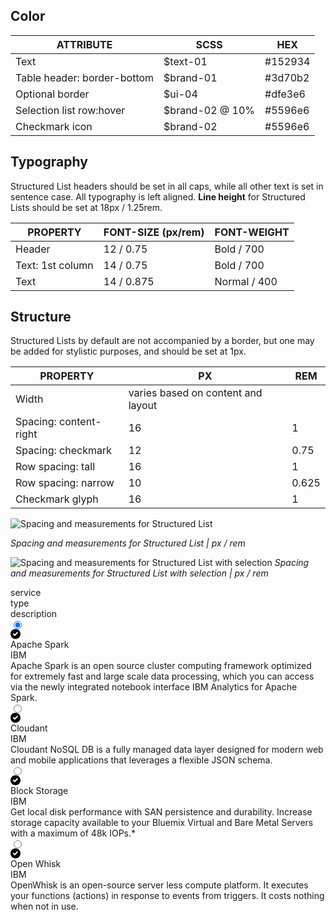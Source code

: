 ## Color
| ATTRIBUTE    | SCSS          | HEX      |
|----------|---------------|----------|
| Text     | $text-01      | #152934  |
| Table header: border-bottom | $brand-01 | #3d70b2 |
| Optional border | $ui-04 | #dfe3e6    |
| Selection list row:hover  | $brand-02 @ 10% | #5596e6    |
| Checkmark icon | $brand-02  | #5596e6    |


## Typography
Structured List headers should be set in all caps, while all other text is set in sentence case. All typography is left aligned. **Line height** for Structured Lists should be set at 18px / 1.25rem.

| PROPERTY | FONT-SIZE (px/rem)     | FONT-WEIGHT  |
|----------|-----------------|--------------|
| Header   | 12 / 0.75 | Bold / 700   |
| Text: 1st column | 14 / 0.75 | Bold / 700   |
| Text     | 14 / 0.875 | Normal / 400   |

## Structure
Structured Lists by default are not accompanied by a border, but one may be added for stylistic purposes, and should be set at 1px.  


| PROPERTY             | PX | REM  |
|----------------------|----|------|
| Width                | varies based on content and layout |   |
| Spacing: content-right| 16 | 1    |
| Spacing: checkmark    | 12 | 0.75 |
| Row spacing: tall     | 16 | 1    |
| Row spacing: narrow   | 10 | 0.625|
| Checkmark glyph       | 16 | 1   |


![Spacing and measurements for Structured List](images/structured-list-style-1.png)

_Spacing and measurements for Structured List | px / rem_


![Spacing and measurements for Structured List with selection](images/structured-list-style-2.png)
_Spacing and measurements for Structured List with selection | px / rem_

<div data-insert-component="InteractiveSpec">
  <section class="bx--structured-list bx--structured-list--border bx--structured-list--selection" data-structured-list>
    <div class="bx--structured-list-thead">
      <div class="bx--structured-list-row bx--structured-list-row--header-row">
        <div class="bx--structured-list-th"></div>
        <div class="bx--structured-list-th">service</div>
        <div class="bx--structured-list-th">type</div>
        <div class="bx--structured-list-th">description</div>
      </div>
    </div>
    <div class="bx--structured-list-tbody">
      <label for="apache-id" aria-label="apache spark" class="bx--structured-list-row bx--structured-list-row--selected" tabindex="0">
        <input tabindex="-1" id="apache-id" class="bx--structured-list-input" value="apache spark" type="radio" name="services" title="apache spark"
          checked />
        <div class="bx--structured-list-td">
          <svg class="bx--structured-list-svg" width="16" height="16" viewBox="0 0 16 16" fill-rule="evenodd">
            <path d="M8 0C3.6 0 0 3.6 0 8s3.6 8 8 8 8-3.6 8-8-3.6-8-8-8zM6.7 11.5L3.4 8.1l1.4-1.4 1.9 1.9 4.1-4.1 1.4 1.4-5.5 5.6z">
            </path>
          </svg>
        </div>
        <div class="bx--structured-list-td bx--structured-list-content--nowrap">Apache Spark</div>
        <div class="bx--structured-list-td">IBM</div>
        <div class="bx--structured-list-td">
          Apache Spark is an open source cluster computing framework optimized for extremely fast and large scale data processing, which you can access via the newly integrated notebook interface IBM Analytics for Apache Spark.
        </div>
      </label>
      <label for="cloudant-id" aria-label="Cloudant" class="bx--structured-list-row" tabindex="0">
        <input tabindex="-1" id="cloudant-id" class="bx--structured-list-input" value="Cloudant" type="radio" name="services" title="Cloudant"
        />
        <div class="bx--structured-list-td">
          <svg class="bx--structured-list-svg" width="16" height="16" viewBox="0 0 16 16" fill-rule="evenodd">
            <path d="M8 0C3.6 0 0 3.6 0 8s3.6 8 8 8 8-3.6 8-8-3.6-8-8-8zM6.7 11.5L3.4 8.1l1.4-1.4 1.9 1.9 4.1-4.1 1.4 1.4-5.5 5.6z">
            </path>
          </svg>
        </div>
        <div class="bx--structured-list-td bx--structured-list-content--nowrap">Cloudant</div>
        <div class="bx--structured-list-td">IBM</div>
        <div class="bx--structured-list-td">Cloudant NoSQL DB is a fully managed data layer designed for modern web and mobile applications that leverages a flexible JSON schema.</div>
      </label>
      <label for="block-storate-id" aria-label="Cloudant" class="bx--structured-list-row" tabindex="0">
        <input tabindex="-1" id="block-storate-id" class="bx--structured-list-input" value="block-storage" type="radio" name="services"
          title="block-storage" />
        <div class="bx--structured-list-td">
          <svg class="bx--structured-list-svg" width="16" height="16" viewBox="0 0 16 16" fill-rule="evenodd">
            <path d="M8 0C3.6 0 0 3.6 0 8s3.6 8 8 8 8-3.6 8-8-3.6-8-8-8zM6.7 11.5L3.4 8.1l1.4-1.4 1.9 1.9 4.1-4.1 1.4 1.4-5.5 5.6z">
            </path>
          </svg>
        </div>
        <div class="bx--structured-list-td bx--structured-list-content--nowrap">Block Storage</div>
        <div class="bx--structured-list-td">IBM</div>
        <div class="bx--structured-list-td">Get local disk performance with SAN persistence and durability. Increase storage capacity available to your Bluemix Virtual and Bare Metal Servers with a maximum of 48k IOPs.*</div>
      </label>
      <label for="open-whisk-id" aria-label="Cloudant" class="bx--structured-list-row" tabindex="0">
        <input tabindex="-1" id="open-whisk-id" class="bx--structured-list-input" value="open-whisk" type="radio" name="services" title="open-whisk" />
        <div class="bx--structured-list-td">
          <svg class="bx--structured-list-svg" width="16" height="16" viewBox="0 0 16 16" fill-rule="evenodd">
            <path d="M8 0C3.6 0 0 3.6 0 8s3.6 8 8 8 8-3.6 8-8-3.6-8-8-8zM6.7 11.5L3.4 8.1l1.4-1.4 1.9 1.9 4.1-4.1 1.4 1.4-5.5 5.6z">
            </path>
          </svg>
        </div>
        <div class="bx--structured-list-td bx--structured-list-content--nowrap">Open Whisk</div>
        <div class="bx--structured-list-td">IBM</div>
        <div class="bx--structured-list-td">OpenWhisk is an open-source server less compute platform. It executes your functions (actions) in response to events from triggers. It costs nothing when not in use.</div>
      </label>
    </div>
  </section>
</div>
